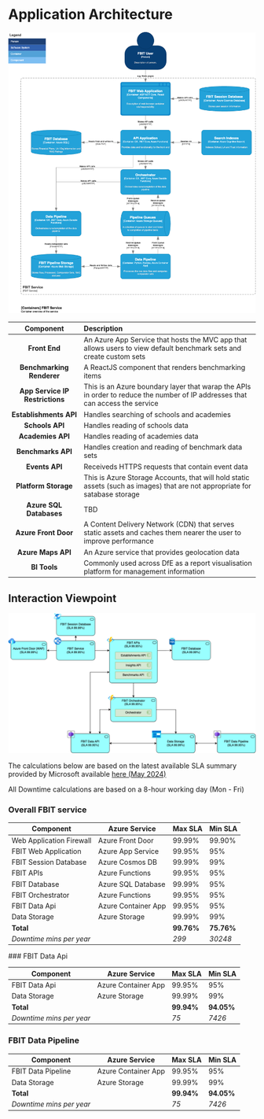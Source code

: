﻿# Application Architecture

![Application Architecture](./images/Container-View.png)

| Component | Description |
|:---------:|:------------|
| **Front End** | An Azure App Service that hosts the MVC app that allows users to view default benchmark sets and create custom sets |
| **Benchmarking Renderer** | A ReactJS component that renders benchmarking items |
| **App Service IP Restrictions**| This is an Azure boundary layer that warap the APIs in order to reduce the number of IP addresses that can access the service |
| **Establishments API** | Handles searching of schools and academies |
| **Schools API** | Handles reading of schools data |
| **Academies API** | Handles reading of academies data |
| **Benchmarks API** | Handles creation and reading of benchmark data sets |
| **Events API** | Receiveds HTTPS requests that contain event data |
| **Platform Storage** | This is Azure Storage Accounts, that will hold static assets (such as images) that are not appropriate for satabase storage |
| **Azure SQL Databases** | TBD |
| **Azure Front Door** | A Content Delivery Network (CDN) that serves static assets and caches them nearer the user to improve performance |
| **Azure Maps API** | An Azure service that provides geolocation data |
| **BI Tools** | Commonly used across DfE as a report visualisation platform for management information |

## Interaction Viewpoint 

![Interaction viewpoint](./images/Interaction-Viewpoint.png)

The calculations below are based on the latest available SLA summary provided by Microsoft available [here (May 2024)](https://wwlpdocumentsearch.blob.core.windows.net/prodv2/OnlineSvcsConsolidatedSLA(WW)(English)(May2024)(CR).docx)

All Downtime calculations are based on a 8-hour working day (Mon - Fri)

### Overall FBIT service

| **Component**            | **Azure Service**   | **Max SLA** | **Min SLA** |
|--------------------------|---------------------|---------|---------|
| Web Application Firewall | Azure Front Door    | 99.99%  | 99.90%  |
| FBIT Web Application     | Azure App Service   | 99.95%  | 95%     |
| FBIT Session Database    | Azure Cosmos DB     | 99.99%  | 99%     |
| FBIT APIs                | Azure Functions     | 99.95%  | 95%     |
| FBIT Database            | Azure SQL Database  | 99.99%  | 95%     |
| FBIT Orchestrator        | Azure Functions     | 99.95%  | 95%     |
| FBIT Data Api            | Azure Container App | 99.95%  | 95%     |
| Data Storage             | Azure Storage       | 99.99%  | 99%     |
| **Total**                |                     | **99.76%**  | **75.76%**  |
| *Downtime mins per year* |                     | *299*     | *30248*   |

### FBIT Data Api

| **Component**            | **Azure Service**   | **Max SLA** | **Min SLA** |
|--------------------------|---------------------|---------|---------|
| FBIT Data Api            | Azure Container App | 99.95%  | 95%     |
| Data Storage             | Azure Storage       | 99.99%  | 99%     |
| **Total**                |                     | **99.94%**  | **94.05%**  |
| *Downtime mins per year* |                     | *75*     | *7426*   |

### FBIT Data Pipeline

| **Component**            | **Azure Service**   | **Max SLA** | **Min SLA** |
|--------------------------|---------------------|---------|---------|
| FBIT Data Pipeline       | Azure Container App | 99.95%  | 95%     |
| Data Storage             | Azure Storage       | 99.99%  | 99%     |
| **Total**                |                     | **99.94%**  | **94.05%**  |
| *Downtime mins per year* |                     | *75*     | *7426*   |